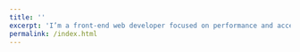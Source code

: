 ```yaml
---
title: ''
excerpt: 'I’m a front-end web developer focused on performance and accessibility. Find out more [about me](/about/).'
permalink: /index.html
---
```

